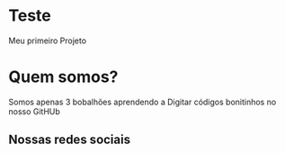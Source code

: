 # Teste
Meu primeiro Projeto


# Quem somos?
Somos apenas 3 bobalhões aprendendo a Digitar códigos bonitinhos no nosso GitHUb

## Nossas redes sociais
